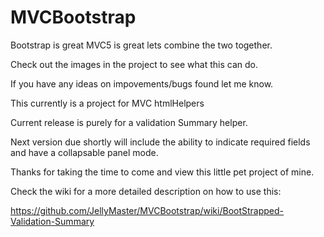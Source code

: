 MVCBootstrap
============

Bootstrap is great MVC5 is great lets combine the two together. 

Check out the images in the project to see what this can do. 

If you have any ideas on impovements/bugs found let me know. 

This currently is a project for MVC htmlHelpers

Current release is purely for a validation Summary helper. 

Next version due shortly will include the ability to indicate required fields and have a collapsable panel mode. 

Thanks for taking the time to come and view this little pet project of mine. 

Check the wiki for a more detailed description on how to use this: 

https://github.com/JellyMaster/MVCBootstrap/wiki/BootStrapped-Validation-Summary


